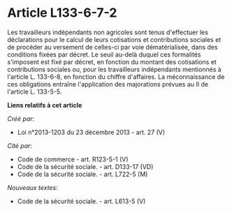# Article L133-6-7-2

Les travailleurs indépendants non agricoles sont tenus d'effectuer les déclarations pour le calcul de leurs cotisations et
contributions sociales et de procéder au versement de celles-ci par voie dématérialisée, dans des conditions fixées par
décret. Le seuil au-delà duquel ces formalités s'imposent est fixé par décret, en fonction du montant des cotisations et
contributions sociales ou, pour les travailleurs indépendants mentionnés à l'article L. 133-6-8, en fonction du chiffre
d'affaires. La méconnaissance de ces obligations entraîne l'application des majorations prévues au II de l'article L.
133-5-5.

**Liens relatifs à cet article**

_Créé par_:

  - Loi n°2013-1203 du 23 décembre 2013 - art. 27 (V)

_Cité par_:

  - Code de commerce - art. R123-5-1 (V)
  - Code de la sécurité sociale. - art. D133-17 (VD)
  - Code de la sécurité sociale. - art. L722-5 (M)

_Nouveaux textes_:

  - Code de la sécurité sociale. - art. L613-5 (V)
